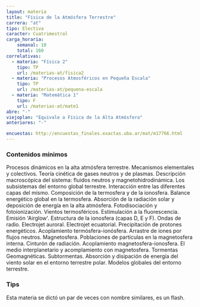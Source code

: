 ```yaml
---
layout: materia
title: "Física de la Atmósfera Terrestre"
carrera: "at"
tipo: Electiva
caracter: Cuatrimestral
carga_horaria: 
    semanal: 10
    total: 160
correlativas:
  - materia: "Física 2"
    tipo: TP
    url: /materias-at/fisica2
  - materia: "Procesos Atmosféricos en Pequeña Escala"
    tipo: TP
    url: /materias-at/pequena-escala
  - materia: "Matemática 1"
    tipo: F
    url: /materias-at/mate1
abre: "-"
viejoplan: "Equivale a Física de la Alta Atmósfera"
anteriores: "-"

encuestas: http://encuestas_finales.exactas.uba.ar/mat/m17766.html
---
```


### Contenidos mínimos
Procesos dinámicos en la alta atmósfera terrestre. Mecanismos elementales y colectivos. Teoría cinética de gases neutros y de plasmas. Descripción macroscópica del sistema: fluidos neutros y magnetohidrodinámica. Los subsistemas del entorno global terrestre.  Interacción entre las diferentes capas del mismo.  Composición de la termosfera y de la ionosfera. Balance energético global en  la termosfera. Absorción de la radiación solar y deposición de energía en la alta atmósfera. Fotodisociación y fotoionización. Vientos termosféricos. Estimulación a la fluorescencia. Emisión 'Airglow'. Estructura de la ionosfera (capas D, E y F). Ondas de radio. Electrojet auroral. Electrojet ecuatorial. Precipitación de protones energéticos.  Acoplamiento termósfera-ionósfera. Arrastre de iones por flujos neutros. Magnetosfera. Poblaciones de partículas en la magnetosfera interna. Cinturón de radiación. Acoplamiento magnetosfera-ionosfera. El medio interplanetario y acomplamiento con magnetosfera. Tormentas Geomagnéticas. Subtormentas. Absorción y disipación de energía del viento solar en el entorno terrestre polar. Modelos globales del entorno terrestre.

### Tips
Esta materia se dictó un par de veces con nombre similares, es un flash.